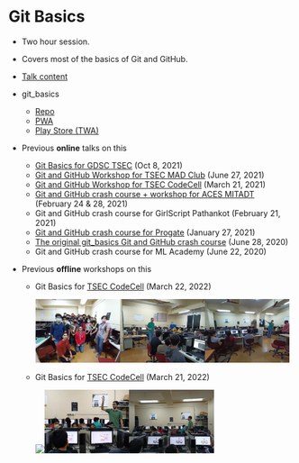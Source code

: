 # Git Basics

-   Two hour session.
-   Covers most of the basics of Git and GitHub.
-   [Talk content](content.md)
-   git_basics
    -   [Repo](https://github.com/HarshKapadia2/git_basics)
    -   [PWA](https://harshkapadia2.github.io/git_basics/)
    -   [Play Store (TWA)](https://play.google.com/store/apps/details?id=com.harsh_kapadia.git_basics)
-   Previous **online** talks on this
    -   [Git Basics for GDSC TSEC](https://www.youtube.com/watch?v=OmZHKCg7qf4) (Oct 8, 2021)
    -   [Git and GitHub Workshop for TSEC MAD Club](https://www.youtube.com/watch?v=J8-VT6_HB08) (June 27, 2021)
    -   [Git and GitHub Workshop for TSEC CodeCell](https://www.youtube.com/watch?v=ArOKEf8nkfw) (March 21, 2021)
    -   [Git and GitHub crash course + workshop for ACES MITADT](https://www.youtube.com/watch?v=5rlHIOqPKWk) (February 24 & 28, 2021)
    -   Git and GitHub crash course for GirlScript Pathankot (February 21, 2021)
    -   [Git and GitHub crash course for Progate](https://www.youtube.com/watch?v=X8AoLwKQ13A&list=WL&index=226) (January 27, 2021)
    -   [The original git_basics Git and GitHub crash course](https://www.youtube.com/watch?v=HF12-91iazM) (June 28, 2020)
    -   Git and GitHub crash course for ML Academy (June 22, 2020)
-   Previous **offline** workshops on this

    -   Git Basics for [TSEC CodeCell](https://www.tseccodecell.com) (March 22, 2022)

        <img src="img/tsec-codecell-22-03-2022/1.jpg" width="33%" /><img src="img/tsec-codecell-22-03-2022/2.jpg" width="33%" /><img src="img/tsec-codecell-22-03-2022/3.jpg" width="33%" />

    -   Git Basics for [TSEC CodeCell](https://www.tseccodecell.com) (March 21, 2022)

        <img src="img/tsec-codecell-21-03-2022/1.jpg" width="33%" /><img src="img/tsec-codecell-21-03-2022/2.jpg" width="33%" /><img src="img/tsec-codecell-21-03-2022/3.jpg" width="33%" />
